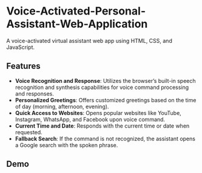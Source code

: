 # Voice-Activated-Personal-Assistant-Web-Application
A voice-activated virtual assistant web app using HTML, CSS, and JavaScript.
## Features

- **Voice Recognition and Response**: Utilizes the browser’s built-in speech recognition and synthesis capabilities for voice command processing and responses.
- **Personalized Greetings**: Offers customized greetings based on the time of day (morning, afternoon, evening).
- **Quick Access to Websites**: Opens popular websites like YouTube, Instagram, WhatsApp, and Facebook upon voice command.
- **Current Time and Date**: Responds with the current time or date when requested.
- **Fallback Search**: If the command is not recognized, the assistant opens a Google search with the spoken phrase.

## Demo
